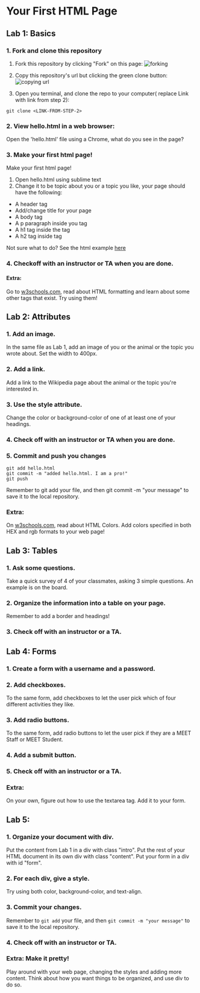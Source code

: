 # Your First HTML Page
## Lab 1: Basics
### 1. Fork and clone this repository

1. Fork this repository by clicking "Fork" on this page:
![forking](https://image.ibb.co/jHRieT/forking.png)

2. Copy this repository's url but clicking the green clone button:
![copying url](https://image.ibb.co/n2wYeT/copying_clone.png)

3. Open you terminal, and clone the repo to your computer( replace Link with link from step 2):
```
git clone <LINK-FROM-STEP-2>
```

### 2. View hello.html in a web browser:
Open the 'hello.html' file using a Chrome, what do you see in the page?

### 3. Make your first html page!
Make your first html page!
1. Open hello.html using sublime text
2. Change it to be topic about you or a topic you like, your page should have the following:
- A header tag
- Add/change title for your page
- A body tag
- A p paragraph inside you <body> tag
- A h1 tag inside the <body> tag
- A h2 tag inside <body> tag
 
Not sure what to do? See the html example [here](https://www.w3schools.com/)

### 4. Checkoff with an instructor or TA when you are done.

#### Extra:
Go to [w3schools.com](https://www.w3schools.com/html/html_formatting.asp), read about HTML formatting and learn about some other tags that exist. Try using them!


## Lab 2: Attributes

### 1. Add an image.
In the same file as Lab 1, add an image of you or the animal or the topic you wrote about. Set the width to 400px.

### 2. Add a link.
Add a link to the Wikipedia page about the animal or the topic you're interested in.

### 3. Use the style attribute.
Change the color or background-color of one of at least one of your headings.

### 4. Check off with an instructor or TA when you are done. 

### 5. Commit and push you changes
```
git add hello.html
git commit -m "added hello.html. I am a pro!"
git push
```
Remember to git add your file, and then git commit -m "your message" to save it to the local repository.


### Extra:
On [w3schools.com](https://www.w3schools.com/html/html_colors.asp), read about HTML Colors. Add colors specified in both HEX and rgb formats to your web page!



## Lab 3: Tables

### 1. Ask some questions.
Take a quick survey of 4 of your classmates, asking 3 simple questions.
An example is on the board.

### 2. Organize the information into a table on your page.
Remember to add a border and headings! 

### 3. Check off with an instructor or a TA.


## Lab 4: Forms

### 1. Create a form with a username and a password.

### 2. Add checkboxes.
To the same form, add checkboxes to let the user pick which of four different activities they like.

### 3. Add radio buttons.
To the same form, add radio buttons to let the user pick if they are a MEET Staff or MEET Student.

### 4. Add a submit button.

### 5. Check off with an instructor or a TA.

### Extra:
On your own, figure out how to use the textarea tag. Add it to your form. 

## Lab 5:

### 1. Organize your document with div.
Put the content from Lab 1 in a div with class "intro".
Put the rest of your HTML document in its own div with class "content".
Put your form in a div with id "form".

### 2. For each div, give a style.
Try using both color, background-color, and text-align.

### 3. Commit your changes.
Remember to `git add` your file, and then `git commit -m "your message"` to save it to the local repository.

### 4. Check off with an instructor or TA.

### Extra: Make it pretty!
Play around with your web page, changing the styles and adding more content. Think about how you want things to be organized, and use div to do so. 
